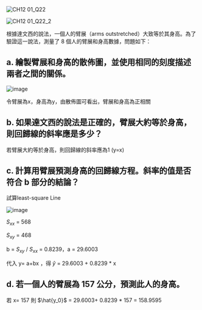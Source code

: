 ![CH12 01_Q22](https://github.com/user-attachments/assets/da1725e7-14a8-403b-b653-b472eda780a1)

![CH12 01_Q22_2](https://github.com/user-attachments/assets/0ddcf5e3-e8ce-4b63-8404-947570063aa9)

根據達文西的說法，一個人的臂展（arms outstretched）大致等於其身高。為了驗證這一說法，測量了 8 個人的臂展和身高數據，問題如下：

a. 繪製臂展和身高的散佈圖，並使用相同的刻度描述兩者之間的關係。
---

![image](https://github.com/user-attachments/assets/5a31cbfe-01aa-4b9d-ad8a-eec1750f443c)

令臂展為x，身高為y，由散佈圖可看出，臂展和身高為正相關

b. 如果達文西的說法是正確的，臂展大約等於身高，則回歸線的斜率應是多少？
---

若臂展大約等於身高，則回歸線的斜率應為1 (y=x)

c. 計算用臂展預測身高的回歸線方程。斜率的值是否符合 b 部分的結論？
---

試算least-square Line 
			
![image](https://github.com/user-attachments/assets/29499947-dfe1-4099-aa26-d6e366f83b49)


$S_{xx}$ = 568

$S_{xy}$ = 468

b = $S_{xy}$ / $S_{xx}$ = 0.8239，a = 29.6003

代入 y= a+bx ，得 $\hat{y}$ = 29.6003 + 0.8239 * x



d. 若一個人的臂展為 157 公分，預測此人的身高。
---

若 x= 157 則 $\hat{y_0}$ = 29.6003+ 0.8239 * 157 = 158.9595
